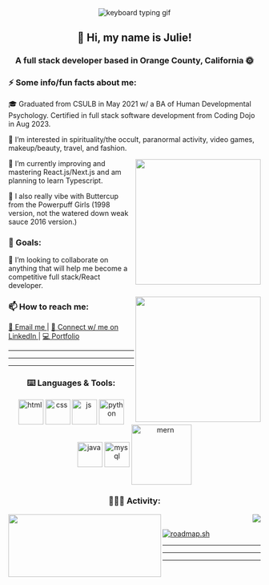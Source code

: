 <section align="center">
    <img src="https://media.tenor.com/D5QVYSPmpmAAAAAC/anime-keyboard-typing-keyboard-anime.gif" alt="keyboard typing gif"><br/>
    <h1>👋 Hi, my name is Julie!</h1>
    <h3> A full stack developer based in Orange County, California 🌞 </h3>
</section>


<section>
  <h3> ⚡️ Some info/fun facts about me: </h3>
  <p align= "left"> 🎓 Graduated from CSULB in May 2021 w/ a BA of Human Developmental Psychology. Certified in full stack software development from Coding Dojo in Aug 2023. </p> 
  <p align= "left"> 👀 I’m interested in spirituality/the occult, paranormal activity, video games, makeup/beauty, travel, and fashion. </p>
  <img align= "right" src= https://media.tenor.com/bE0Niveck2kAAAAC/powerpuff-girls.gif width = 250>
  <p align= "left"> 🌱 I’m currently improving and mastering React.js/Next.js and am planning to learn Typescript. </p>
  <p align = "left"> 💚 I also really vibe with Buttercup from the Powerpuff Girls (1998 version, not the watered down weak sauce 2016 version.) </p>
</section>

<section>
  <h3 align= "center-left"> 🎯 Goals: </h3> <!-- find out how to have center left alignment -->
  <p align="left"> 💞️ I’m looking to collaborate on anything that will help me become a competitive full stack/React developer. </p>
  <img align = "right" src=https://devforum-uploads.s3.dualstack.us-east-2.amazonaws.com/uploads/original/4X/2/7/4/274d40f45b3f56a908c194f494eec2319ca3063b.gif width = 250>
</section>

<!-- find out how to add a line break here -->

<section>
  <h3> 📫 How to reach me: </h3>
  <a href= "mailto: juliechan03@gmail.com"> 📨 Email me </a> | <a href= "https://www.linkedin.com/in/juliechan2/"> 📱 Connect w/ me on LinkedIn </a> | <a href= "https://juliechan.vercel.app"> 💻 Portfolio</a>
  <!-- Make this link open a new tab -->
</section>

---
---
---

<section align="center">
  <h3 align="center"> ⌨️ Languages & Tools: </h3>
  <img align="center" src="https://encrypted-tbn1.gstatic.com/images?q=tbn:ANd9GcQw3GIW6KAN8DRb9zEjrQm9NLSB99iGYsRnMgvoK6nHu6HeL0oQ" width = 50 alt="html">
  <img align="center" src="https://encrypted-tbn1.gstatic.com/images?q=tbn:ANd9GcTQh5bW8uGi5k7fke7CEZnUW6yqoqVB0YCKL446FJpNOuhC0MkW" width = 50 alt="css">
  <img align="center" src="https://encrypted-tbn2.gstatic.com/images?q=tbn:ANd9GcQh4XgSp30eBF098XyT0kvqt7i37A_7U3qWKxacxrnmyy9NK4TO" width = 50 alt="js">
  <img align="center" src="https://encrypted-tbn2.gstatic.com/images?q=tbn:ANd9GcRRqNsnQlcHLvaCfOJByTugj6FEn14J1be2m_xiDItPw0t7mDvs" width = 50 alt="python">
  <img align="center" src="https://encrypted-tbn0.gstatic.com/images?q=tbn:ANd9GcQb-lVFQGXQyAVMUI4X_mTSYN2sh8NIGEAdvziyNm-ypYyv8LVU" width = 50 alt="java">
  <img align="center" src="https://encrypted-tbn2.gstatic.com/images?q=tbn:ANd9GcSpAjwJpS-x2N6qBE5OF3B36x4g2nff2CgH3bfmZnk7VPc7LjaG" width = 50 alt="mysql">
  <img align="center" src="https://upload.wikimedia.org/wikipedia/commons/9/94/MERN-logo.png" width = 120 alt="mern">
</section>
  
<section>
  <h3 align="center">👩🏻‍💻 Activity:</h3>
  <img align="left" src="https://github-readme-streak-stats.herokuapp.com?user=juliechan01&theme=synthwave&border_radius=5.5)](https://git.io/streak-stats)" width = 305 height = 125>
  <img align="right" src="https://github-readme-stats.vercel.app/api/top-langs/?username=juliechan01&hide=css&layout=compact&theme=synthwave">
</section>

<section style="padding-top:30px">
  <a href="https://roadmap.sh"><img align = "center" src="https://roadmap.sh/card/wide/66f3b6d9c45e253cb03f8207?variant=dark&roadmaps=full-stack%2Creact%2Cpython%2Cjavascript" alt="roadmap.sh"/></a>
</section>

---
---
---